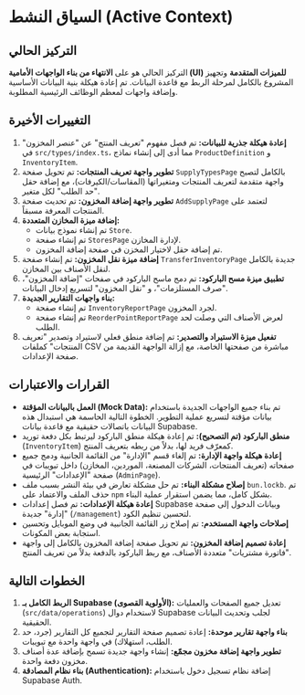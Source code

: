# السياق النشط (Active Context)

## التركيز الحالي
التركيز الحالي هو على **الانتهاء من بناء الواجهات الأمامية (UI) للميزات المتقدمة** وتجهيز المشروع بالكامل لمرحلة الربط مع قاعدة البيانات. تم إعادة هيكلة بنية البيانات الأساسية وإضافة واجهات لمعظم الوظائف الرئيسية المطلوبة.

## التغييرات الأخيرة
1.  **إعادة هيكلة جذرية للبيانات:** تم فصل مفهوم "تعريف المنتج" عن "عنصر المخزون" في `src/types/index.ts`، مما أدى إلى إنشاء نماذج `ProductDefinition` و `InventoryItem`.
2.  **تطوير واجهة تعريف المنتجات:** تم تحويل صفحة `SupplyTypesPage` بالكامل لتصبح واجهة متقدمة لتعريف المنتجات ومتغيراتها (المقاسات/الكيرفات)، مع إضافة حقل "حد الطلب" لكل متغير.
3.  **تطوير واجهة إضافة المخزون:** تم تحديث صفحة `AddSupplyPage` لتعتمد على المنتجات المعرفة مسبقاً.
4.  **إضافة ميزة المخازن المتعددة:**
    *   تم إنشاء نموذج بيانات `Store`.
    *   تم إنشاء صفحة `StoresPage` لإدارة المخازن.
    *   تم إضافة حقل لاختيار المخزن في صفحة إضافة المخزون.
5.  **إضافة ميزة نقل المخزون:** تم إنشاء صفحة `TransferInventoryPage` جديدة بالكامل لنقل الأصناف بين المخازن.
6.  **تطبيق ميزة مسح الباركود:** تم دمج ماسح الباركود في صفحات "إضافة المخزون"، "صرف المستلزمات"، و "نقل المخزون" لتسريع إدخال البيانات.
7.  **بناء واجهات التقارير الجديدة:**
    *   تم إنشاء صفحة `InventoryReportPage` لجرد المخزون.
    *   تم إنشاء صفحة `ReorderPointReportPage` لعرض الأصناف التي وصلت لحد الطلب.
8.  **تفعيل ميزة الاستيراد والتصدير:** تم إضافة منطق فعلي لاستيراد وتصدير "تعريف المنتجات" كملفات CSV مباشرة من صفحتها الخاصة، مع إزالة الواجهة القديمة من صفحة الإعدادات.

## القرارات والاعتبارات
- **العمل بالبيانات المؤقتة (Mock Data):** تم بناء جميع الواجهات الجديدة باستخدام بيانات مؤقتة لتسريع عملية التطوير. الخطوة التالية الحاسمة هي استبدال هذه البيانات باتصالات حقيقية مع قاعدة بيانات Supabase.
- **منطق الباركود (تم التصحيح):** تم إعادة هيكلة منطق الباركود ليرتبط بكل دفعة توريد (`InventoryItem`) كمعرّف فريد لها، بدلاً من ربطه بتعريف المنتج.
- **إعادة هيكلة واجهة الإدارة:** تم إلغاء قسم "الإدارة" من القائمة الجانبية ودمج جميع صفحاته (تعريف المنتجات، الشركات المصنعة، الموردين، المخازن) داخل تبويبات في صفحة "الإعدادات" الرئيسية (`AdminPage`).
- **إصلاح مشكلة البناء:** تم حل مشكلة تعارض في بيئة النشر بسبب ملف `bun.lockb`. تم حذف الملف والاعتماد على `npm` بشكل كامل، مما يضمن استقرار عملية البناء.
- **إعادة هيكلة الإعدادات:** تم فصل إعدادات Supabase وبيانات الدخول إلى صفحة "إدارة" جديدة (`/management`) لتحسين تنظيم الكود.
- **إصلاحات واجهة المستخدم:** تم إصلاح زر القائمة الجانبية في وضع الموبايل وتحسين استجابة بعض المكونات.
- **إعادة تصميم إضافة المخزون:** تم تحويل صفحة إضافة المخزون بالكامل إلى واجهة "فاتورة مشتريات" متعددة الأصناف، مع ربط الباركود بالدفعة بدلاً من تعريف المنتج.

## الخطوات التالية
1.  **الربط الكامل بـ Supabase (الأولوية القصوى):** تعديل جميع الصفحات والعمليات (`src/data/operations`) لاستخدام دوال Supabase لجلب وتحديث البيانات الحقيقية.
2.  **بناء واجهة تقارير موحدة:** إعادة تصميم صفحة التقارير لتجميع كل التقارير (جرد، حد الطلب، استهلاك) في واجهة واحدة مع تبويبات.
3.  **تطوير واجهة إضافة مخزون مجمّع:** إنشاء واجهة جديدة تسمح بإضافة عدة أصناف مخزون دفعة واحدة.
4.  **بناء نظام المصادقة (Authentication):** إضافة نظام تسجيل دخول باستخدام Supabase Auth.
